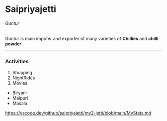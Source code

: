 # Saipriyajetti
###### Guntur
 Guntur is main impoter and exporter of many varieties of __Chillies__ and **chilli powder**

---------------

### Activities
1. Shopping
2. NightRides
3. Movies
- Biryani
- Malpuri
- Masala

https://vscode.dev/github/saipriyajetti/my2-jetti/blob/main/MyStats.md

